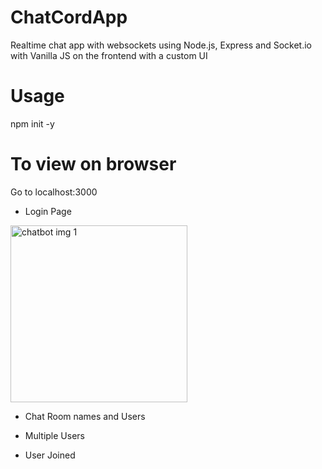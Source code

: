 # ChatCordApp
Realtime chat app with websockets using Node.js, Express and Socket.io with Vanilla JS on the frontend with a custom UI

# Usage
npm init -y

# To view on browser
Go to localhost:3000

* Login Page
<img width="283" alt="chatbot img 1" src="https://github.com/akash0749/ChatCordApp/assets/79593097/f81a231c-3741-4ee9-a8c4-ceb58e7d940b">

* Chat Room names and Users
  

* Multiple Users

* User Joined
